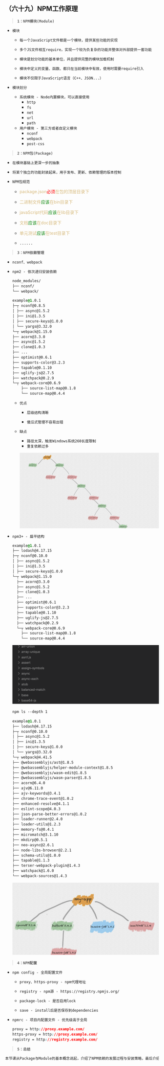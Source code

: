 ##  （六十九）NPM工作原理

> **`1：NPM模块(Module)`**
- `模块`
  - `每一个JavaScript文件都是一个模块，提供某些功能的实现`

  - `多个JS文件相互require，实现一个较为负复杂的功能并整体对外部提供一套功能`

  - `模块是划分功能的基本单位，并且提供完整的模块加载机制` 

  - `模块中定义的变量、函数、都只在当前模块中有效，使用时需要require引入`

  - `模块不仅限于JavaScript语言（C++、JSON...）`

- `模块划分`
  - `系统模块 - Node内置模块，可以直接使用`
    - `http`
    - `fs`
    - `net`
    - `url`
    - `path`
  - `用户模块 - 第三方或者自定义模块`
    - `nconf`
    - `webpack`
    - `post-css`

> **`2：NPM包(Package)`**
- `在模块基础上更深一步的抽象`

- `将某个独立的功能封装起来，用于发布、更新、依赖管理的版本控制`

- `NPM包规范`
    - <span style="color:rgba(215,186,125,1)">package.json<span style="color:red">必须</span>在包的顶层目录下</span>

    - <span style="color:rgba(215,186,125,1)">二进制文件<span style="color:green">应该</span>在bin目录下</span>

    - <span style="color:rgba(215,186,125,1)">javaScript代码<span style="color:green">应该</span>在lib目录下</span>

    - <span style="color:rgba(215,186,125,1)">文档<span style="color:green">应该</span>在doc目录下</span>

    - <span style="color:rgba(215,186,125,1)">单元测试<span style="color:green">应该</span>在test目录下</span>

    - `......`

> **`3：NPM依赖管理`**
- `nconf、webpack`

- `npm2 - 依次递归安装依赖`
    ```css
    node_modules/
    ├── nconf/
    └── webpack/
    ```

    ```css
    example@1.0.1
    ├─┬ nconf@0.8.5
    │ ├── async@1.5.2
    │ ├── ini@1.3.5
    │ ├── secure-keys@1.0.0
    │ └── yargs@3.32.0
    └─┬ webpack@1.15.0
    ├── acorn@3.3.0
    ├── async@1.5.2
    ├── clone@1.0.3
    ├── ...
    ├── optimist@0.6.1
    ├── supports-color@3.2.3
    ├── tapable@0.1.10
    ├── uglify-js@2.7.5
    ├── watchpack@0.2.9
    └─┬ webpack-core@0.6.9
        ├── source-list-map@0.1.8
        └── source-map@0.4.4
    ```
    - `优点`
        - `层级结构清晰`

        - `傻瓜式管理不容易出错`
    - `缺点`
        - `路径太深，触发Windows系统260长度限制`
        - `重复依赖过多`

        ![image](./npm2.png)
- `npm3+ - 扁平结构`
    ```css
    example@1.0.1
    ├── lodash@4.17.15
    ├─┬ nconf@0.10.0
    │ ├── async@1.5.2
    │ ├── ini@1.3.5
    │ ├── secure-keys@1.0.0
    └─┬ webpack@1.15.0
      ├── acorn@3.3.0
      ├── async@1.5.2
      ├── clone@1.0.3
      ├── ...
      ├── optimist@0.6.1
      ├── supports-color@3.2.3
      ├── tapable@0.1.10
      ├── uglify-js@2.7.5
      ├── watchpack@0.2.9
      └─┬ webpack-core@0.6.9
        ├── source-list-map@0.1.8
        └── source-map@0.4.4
    ```
    ![image](./base.png)

    ```css
    npm ls --depth 1
    ```

    ```css
    example@1.0.1
    ├── lodash@4.17.15
    ├─┬ nconf@0.10.0
    │ ├── async@1.5.2
    │ ├── ini@1.3.5
    │ ├── secure-keys@1.0.0
    │ └── yargs@3.32.0
    └─┬ webpack@4.41.5
    ├── @webassemblyjs/ast@1.8.5
    ├── @webassemblyjs/helper-module-context@1.8.5
    ├── @webassemblyjs/wasm-edit@1.8.5
    ├── @webassemblyjs/wasm-parser@1.8.5
    ├── acorn@6.4.0
    ├── ajv@6.11.0
    ├── ajv-keywords@3.4.1
    ├── chrome-trace-event@1.0.2
    ├── enhanced-resolve@4.1.1
    ├── eslint-scope@4.0.3
    ├── json-parse-better-errors@1.0.2
    ├── loader-runner@2.4.0
    ├── loader-utils@1.2.3
    ├── memory-fs@0.4.1
    ├── micromatch@3.1.10
    ├── mkdirp@0.5.1
    ├── neo-async@2.6.1
    ├── node-libs-browser@2.2.1
    ├── schema-utils@1.0.0
    ├── tapable@1.1.3
    ├── terser-webpack-plugin@1.4.3
    ├── watchpack@1.6.0
    └── webpack-sources@1.4.3
    ```

    ![image](./npm3.png)
> **`4：NPM配置`**
- `npm config - 全局配置文件`
    - `proxy、https-proxy - npm代理地址`

    - `registry - npm源 - https://registry.npmjs.org/`

    - `package-lock - 是否启用lock`

    - `save - install后是否保存到dependencies`
- `npmrc - 项目内配置文件 - 优先级高于全局`
    ```css
    proxy = http://proxy.example.com/
    https-proxy = http://proxy.example.com/
    registry = http://registry.example.com/
    ```
> **`5：总结`**
```css
本节课从Package与Module的基本概念说起，介绍了NPM依赖的发展过程与安装策略，最后介绍了项目中常用的NPM相关配置
```